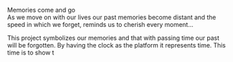 Memories come and go <br>
As we move on with our lives our past memories become distant and the speed in which we forget, reminds us to cherish every moment...

This project symbolizes our memories and that with passing time our past will be forgotten. By having the clock as the platform it represents time. This time is
to show t
